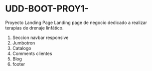 # UDD-BOOT-PROY1-
Proyecto Landing Page
Landing page de negocio dedicado a realizar terapias de drenaje linfático. 
1. Seccion navbar responsive
2. Jumbotron
3. Catalogo
4. Comments clientes
5. Blog
6. footer

